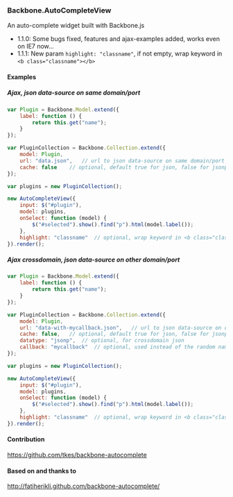### Backbone.AutoCompleteView

An auto-complete widget built with Backbone.js

* 1.1.0: Some bugs fixed, features and ajax-examples added, works even on IE7 now...
* 1.1.1: New param `highlight: "classname"`, if not empty, wrap keyword in `<b class="classname"></b>`

#### Examples

##### Ajax, json data-source on same domain/port
```javascript
var Plugin = Backbone.Model.extend({
	label: function () {
		return this.get("name");
	}
});

var PluginCollection = Backbone.Collection.extend({
	model: Plugin,
	url: "data.json",	// url to json data-source on same domain/port
	cache: false	// optional, default true for json, false for jsonp
});

var plugins = new PluginCollection();

new AutoCompleteView({
	input: $("#plugin"),
	model: plugins,
	onSelect: function (model) {
		$("#selected").show().find("p").html(model.label());
	},
	highlight: "classname"	// optional, wrap keyword in <b class="classname"></b>
}).render();
```

##### Ajax crossdomain, json data-source on other domain/port
```javascript
var Plugin = Backbone.Model.extend({
	label: function () {
		return this.get("name");
	}
});

var PluginCollection = Backbone.Collection.extend({
	model: Plugin,
	url: "data-with-mycallback.json",	// url to json data-source on other domain/port
	cache: false,	// optional, default true for json, false for jsonp
	datatype: "jsonp",	// optional, for crossdomain json
	callback: "mycallback"	// optional, used instead of the random name automatically generated by jQuery
});

var plugins = new PluginCollection();

new AutoCompleteView({
	input: $("#plugin"),
	model: plugins,
	onSelect: function (model) {
		$("#selected").show().find("p").html(model.label());
	},
	highlight: "classname"	// optional, wrap keyword in <b class="classname"></b>
}).render();
```

#### Contribution

<https://github.com/tkes/backbone-autocomplete>

#### Based on and thanks to

<http://fatiherikli.github.com/backbone-autocomplete/>
